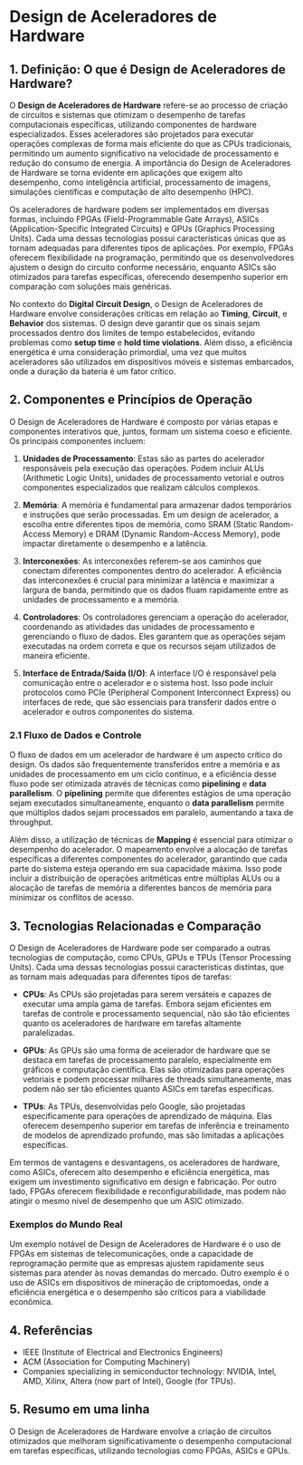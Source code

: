 # Design de Aceleradores de Hardware

## 1. Definição: O que é **Design de Aceleradores de Hardware**?
O **Design de Aceleradores de Hardware** refere-se ao processo de criação de circuitos e sistemas que otimizam o desempenho de tarefas computacionais específicas, utilizando componentes de hardware especializados. Esses aceleradores são projetados para executar operações complexas de forma mais eficiente do que as CPUs tradicionais, permitindo um aumento significativo na velocidade de processamento e redução do consumo de energia. A importância do Design de Aceleradores de Hardware se torna evidente em aplicações que exigem alto desempenho, como inteligência artificial, processamento de imagens, simulações científicas e computação de alto desempenho (HPC).

Os aceleradores de hardware podem ser implementados em diversas formas, incluindo FPGAs (Field-Programmable Gate Arrays), ASICs (Application-Specific Integrated Circuits) e GPUs (Graphics Processing Units). Cada uma dessas tecnologias possui características únicas que as tornam adequadas para diferentes tipos de aplicações. Por exemplo, FPGAs oferecem flexibilidade na programação, permitindo que os desenvolvedores ajustem o design do circuito conforme necessário, enquanto ASICs são otimizados para tarefas específicas, oferecendo desempenho superior em comparação com soluções mais genéricas.

No contexto do **Digital Circuit Design**, o Design de Aceleradores de Hardware envolve considerações críticas em relação ao **Timing**, **Circuit**, e **Behavior** dos sistemas. O design deve garantir que os sinais sejam processados dentro dos limites de tempo estabelecidos, evitando problemas como **setup time** e **hold time violations**. Além disso, a eficiência energética é uma consideração primordial, uma vez que muitos aceleradores são utilizados em dispositivos móveis e sistemas embarcados, onde a duração da bateria é um fator crítico.

## 2. Componentes e Princípios de Operação
O Design de Aceleradores de Hardware é composto por várias etapas e componentes interativos que, juntos, formam um sistema coeso e eficiente. Os principais componentes incluem:

1. **Unidades de Processamento**: Estas são as partes do acelerador responsáveis pela execução das operações. Podem incluir ALUs (Arithmetic Logic Units), unidades de processamento vetorial e outros componentes especializados que realizam cálculos complexos.

2. **Memória**: A memória é fundamental para armazenar dados temporários e instruções que serão processadas. Em um design de acelerador, a escolha entre diferentes tipos de memória, como SRAM (Static Random-Access Memory) e DRAM (Dynamic Random-Access Memory), pode impactar diretamente o desempenho e a latência.

3. **Interconexões**: As interconexões referem-se aos caminhos que conectam diferentes componentes dentro do acelerador. A eficiência das interconexões é crucial para minimizar a latência e maximizar a largura de banda, permitindo que os dados fluam rapidamente entre as unidades de processamento e a memória.

4. **Controladores**: Os controladores gerenciam a operação do acelerador, coordenando as atividades das unidades de processamento e gerenciando o fluxo de dados. Eles garantem que as operações sejam executadas na ordem correta e que os recursos sejam utilizados de maneira eficiente.

5. **Interface de Entrada/Saída (I/O)**: A interface I/O é responsável pela comunicação entre o acelerador e o sistema host. Isso pode incluir protocolos como PCIe (Peripheral Component Interconnect Express) ou interfaces de rede, que são essenciais para transferir dados entre o acelerador e outros componentes do sistema.

### 2.1 Fluxo de Dados e Controle
O fluxo de dados em um acelerador de hardware é um aspecto crítico do design. Os dados são frequentemente transferidos entre a memória e as unidades de processamento em um ciclo contínuo, e a eficiência desse fluxo pode ser otimizada através de técnicas como **pipelining** e **data parallelism**. O **pipelining** permite que diferentes estágios de uma operação sejam executados simultaneamente, enquanto o **data parallelism** permite que múltiplos dados sejam processados em paralelo, aumentando a taxa de throughput.

Além disso, a utilização de técnicas de **Mapping** é essencial para otimizar o desempenho do acelerador. O mapeamento envolve a alocação de tarefas específicas a diferentes componentes do acelerador, garantindo que cada parte do sistema esteja operando em sua capacidade máxima. Isso pode incluir a distribuição de operações aritméticas entre múltiplas ALUs ou a alocação de tarefas de memória a diferentes bancos de memória para minimizar os conflitos de acesso.

## 3. Tecnologias Relacionadas e Comparação
O Design de Aceleradores de Hardware pode ser comparado a outras tecnologias de computação, como CPUs, GPUs e TPUs (Tensor Processing Units). Cada uma dessas tecnologias possui características distintas, que as tornam mais adequadas para diferentes tipos de tarefas:

- **CPUs**: As CPUs são projetadas para serem versáteis e capazes de executar uma ampla gama de tarefas. Embora sejam eficientes em tarefas de controle e processamento sequencial, não são tão eficientes quanto os aceleradores de hardware em tarefas altamente paralelizadas.

- **GPUs**: As GPUs são uma forma de acelerador de hardware que se destaca em tarefas de processamento paralelo, especialmente em gráficos e computação científica. Elas são otimizadas para operações vetoriais e podem processar milhares de threads simultaneamente, mas podem não ser tão eficientes quanto ASICs em tarefas específicas.

- **TPUs**: As TPUs, desenvolvidas pelo Google, são projetadas especificamente para operações de aprendizado de máquina. Elas oferecem desempenho superior em tarefas de inferência e treinamento de modelos de aprendizado profundo, mas são limitadas a aplicações específicas.

Em termos de vantagens e desvantagens, os aceleradores de hardware, como ASICs, oferecem alto desempenho e eficiência energética, mas exigem um investimento significativo em design e fabricação. Por outro lado, FPGAs oferecem flexibilidade e reconfigurabilidade, mas podem não atingir o mesmo nível de desempenho que um ASIC otimizado.

### Exemplos do Mundo Real
Um exemplo notável de Design de Aceleradores de Hardware é o uso de FPGAs em sistemas de telecomunicações, onde a capacidade de reprogramação permite que as empresas ajustem rapidamente seus sistemas para atender às novas demandas do mercado. Outro exemplo é o uso de ASICs em dispositivos de mineração de criptomoedas, onde a eficiência energética e o desempenho são críticos para a viabilidade econômica.

## 4. Referências
- IEEE (Institute of Electrical and Electronics Engineers)
- ACM (Association for Computing Machinery)
- Companies specializing in semiconductor technology: NVIDIA, Intel, AMD, Xilinx, Altera (now part of Intel), Google (for TPUs).

## 5. Resumo em uma linha
O Design de Aceleradores de Hardware envolve a criação de circuitos otimizados que melhoram significativamente o desempenho computacional em tarefas específicas, utilizando tecnologias como FPGAs, ASICs e GPUs.